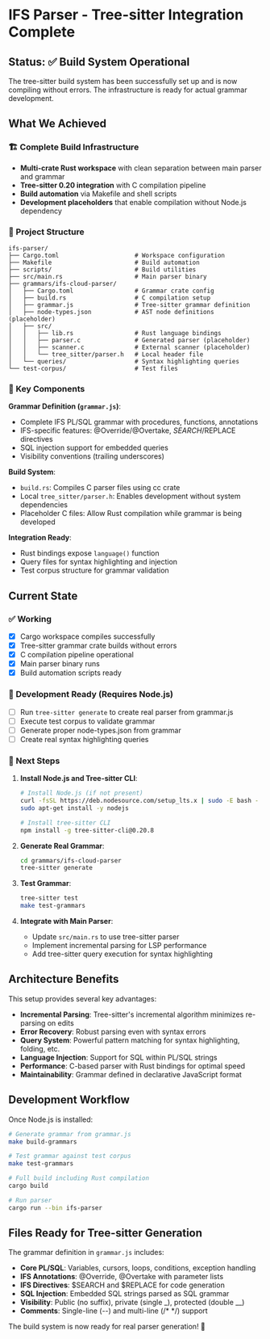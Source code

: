 # IFS Parser - Tree-sitter Integration Complete

## Status: ✅ Build System Operational

The tree-sitter build system has been successfully set up and is now compiling without errors. The infrastructure is ready for actual grammar development.

## What We Achieved

### 🏗️ Complete Build Infrastructure

- **Multi-crate Rust workspace** with clean separation between main parser and grammar
- **Tree-sitter 0.20 integration** with C compilation pipeline
- **Build automation** via Makefile and shell scripts
- **Development placeholders** that enable compilation without Node.js dependency

### 📁 Project Structure

```
ifs-parser/
├── Cargo.toml                     # Workspace configuration
├── Makefile                       # Build automation
├── scripts/                       # Build utilities
├── src/main.rs                    # Main parser binary
├── grammars/ifs-cloud-parser/
│   ├── Cargo.toml                 # Grammar crate config
│   ├── build.rs                   # C compilation setup
│   ├── grammar.js                 # Tree-sitter grammar definition
│   ├── node-types.json            # AST node definitions (placeholder)
│   ├── src/
│   │   ├── lib.rs                 # Rust language bindings
│   │   ├── parser.c               # Generated parser (placeholder)
│   │   ├── scanner.c              # External scanner (placeholder)
│   │   └── tree_sitter/parser.h   # Local header file
│   └── queries/                   # Syntax highlighting queries
└── test-corpus/                   # Test files
```

### 🔧 Key Components

**Grammar Definition (`grammar.js`)**:

- Complete IFS PL/SQL grammar with procedures, functions, annotations
- IFS-specific features: @Override/@Overtake, $SEARCH/$REPLACE directives
- SQL injection support for embedded queries
- Visibility conventions (trailing underscores)

**Build System**:

- `build.rs`: Compiles C parser files using cc crate
- Local `tree_sitter/parser.h`: Enables development without system dependencies
- Placeholder C files: Allow Rust compilation while grammar is being developed

**Integration Ready**:

- Rust bindings expose `language()` function
- Query files for syntax highlighting and injection
- Test corpus structure for grammar validation

## Current State

### ✅ Working

- [x] Cargo workspace compiles successfully
- [x] Tree-sitter grammar crate builds without errors
- [x] C compilation pipeline operational
- [x] Main parser binary runs
- [x] Build automation scripts ready

### 🔄 Development Ready (Requires Node.js)

- [ ] Run `tree-sitter generate` to create real parser from grammar.js
- [ ] Execute test corpus to validate grammar
- [ ] Generate proper node-types.json from grammar
- [ ] Create real syntax highlighting queries

### 🚀 Next Steps

1. **Install Node.js and Tree-sitter CLI**:

   ```bash
   # Install Node.js (if not present)
   curl -fsSL https://deb.nodesource.com/setup_lts.x | sudo -E bash -
   sudo apt-get install -y nodejs

   # Install tree-sitter CLI
   npm install -g tree-sitter-cli@0.20.8
   ```

2. **Generate Real Grammar**:

   ```bash
   cd grammars/ifs-cloud-parser
   tree-sitter generate
   ```

3. **Test Grammar**:

   ```bash
   tree-sitter test
   make test-grammars
   ```

4. **Integrate with Main Parser**:
   - Update `src/main.rs` to use tree-sitter parser
   - Implement incremental parsing for LSP performance
   - Add tree-sitter query execution for syntax highlighting

## Architecture Benefits

This setup provides several key advantages:

- **Incremental Parsing**: Tree-sitter's incremental algorithm minimizes re-parsing on edits
- **Error Recovery**: Robust parsing even with syntax errors
- **Query System**: Powerful pattern matching for syntax highlighting, folding, etc.
- **Language Injection**: Support for SQL within PL/SQL strings
- **Performance**: C-based parser with Rust bindings for optimal speed
- **Maintainability**: Grammar defined in declarative JavaScript format

## Development Workflow

Once Node.js is installed:

```bash
# Generate grammar from grammar.js
make build-grammars

# Test grammar against test corpus
make test-grammars

# Full build including Rust compilation
cargo build

# Run parser
cargo run --bin ifs-parser
```

## Files Ready for Tree-sitter Generation

The grammar definition in `grammar.js` includes:

- **Core PL/SQL**: Variables, cursors, loops, conditions, exception handling
- **IFS Annotations**: @Override, @Overtake with parameter lists
- **IFS Directives**: $SEARCH and $REPLACE for code generation
- **SQL Injection**: Embedded SQL strings parsed as SQL grammar
- **Visibility**: Public (no suffix), private (single \_), protected (double \_\_)
- **Comments**: Single-line (--) and multi-line (/\* \*/) support

The build system is now ready for real parser generation! 🎉
